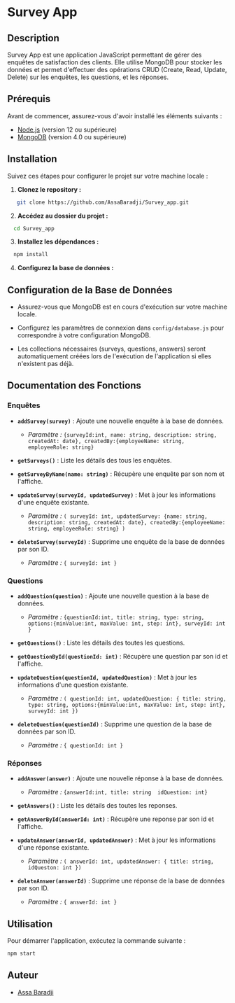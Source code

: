 # Survey App

## Description

Survey App est une application JavaScript permettant de gérer des enquêtes de satisfaction des clients. Elle utilise MongoDB pour stocker les données et permet d'effectuer des opérations CRUD (Create, Read, Update, Delete) sur les enquêtes, les questions, et les réponses.

## Prérequis

Avant de commencer, assurez-vous d'avoir installé les éléments suivants :

- [Node.js](https://nodejs.org/) (version 12 ou supérieure)
- [MongoDB](https://www.mongodb.com/try/download/community) (version 4.0 ou supérieure)

## Installation

Suivez ces étapes pour configurer le projet sur votre machine locale :

1. **Clonez le repository :**

```bash
   git clone https://github.com/AssaBaradji/Survey_app.git

```

2. **Accédez au dossier du projet :**
 ```bash
   cd Survey_app
 ```

3. **Installez les dépendances :**

 ```bash
   npm install
  ```


4. **Configurez la base de données :**

## Configuration de la Base de Données

- Assurez-vous que MongoDB est en cours d'exécution sur votre machine locale.
- Configurez les paramètres de connexion dans `config/database.js` pour correspondre à votre configuration MongoDB.

- Les collections nécessaires (surveys, questions, answers) seront automatiquement créées lors de l'exécution de l'application si elles n'existent pas déjà.

## Documentation des Fonctions

### Enquêtes

- **`addSurvey(survey)`** : Ajoute une nouvelle enquête à la base de données.

  - _Paramètre :_ `{surveyId:int, name: string, description: string, createdAt: date}, createdBy:{employeeName: string, employeeRole: string}`

- **`getSurveys()`** : Liste les détails des tous les enquêtes.
- **`getSurveyByName(name: string)`** : Récupère  une enquête par son nom et l'affiche.

- **`updateSurvey(surveyId, updatedSurvey)`** : Met à jour les informations d'une enquête existante.

  - _Paramètre :_ `( surveyId: int, updatedSurvey: {name: string, description: string, createdAt: date}, createdBy:{employeeName: string, employeeRole: string} )`

- **`deleteSurvey(surveyId)`** : Supprime une enquête de la base de données par son ID.
  - _Paramètre :_ `{ surveyId: int }`

### Questions

- **`addQuestion(question)`** : Ajoute une nouvelle question à la base de données.

  - _Paramètre :_ `{questionId:int, title: string, type: string, options:{minValue:int, maxValue: int, step: int}, surveyId: int }`

- **`getQuestions()`** : Liste les détails des toutes les questions.
- **`getQuestionById(questionId: int)`** : Récupère  une question par son id et l'affiche.

- **`updateQuestion(questionId, updatedQuestion)`** : Met à jour les informations d'une question existante.

  - _Paramètre :_ `( questionId: int, updatedQuestion: { title: string, type: string, options:{minValue:int, maxValue: int, step: int}, surveyId: int })`

- **`deleteQuestion(questionId)`** : Supprime une question de la base de données par son ID.
  - _Paramètre :_ `{ questionId: int }`

### Réponses

- **`addAnswer(answer)`** : Ajoute une nouvelle réponse à la base de données.

  - _Paramètre :_ `{answerId:int, title: string  idQuestion: int}`

- **`getAnswers()`** :  Liste les détails des toutes les reponses.
- **`getAnswerById(answerId: int)`** : Récupère  une reponse par son id et l'affiche.

- **`updateAnswer(answerId, updatedAnswer)`** : Met à jour les informations d'une réponse existante.

  - _Paramètre :_ `( answerId: int, updatedAnswer: { title: string, idQueston: int })`

- **`deleteAnswer(answerId)`** : Supprime une réponse de la base de données par son ID.
  - _Paramètre :_ `{ answerId: int }`

## Utilisation

Pour démarrer l'application, exécutez la commande suivante :

```bash
npm start
```

## Auteur

- [Assa Baradji](https://github.com/AssaBaradji)
